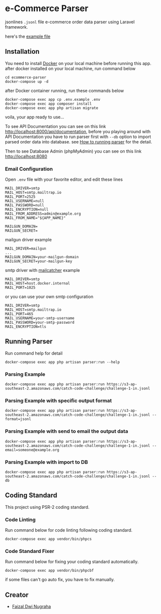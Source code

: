 # e-Commerce Parser

jsonlines `.jsonl` file e-commerce order data parser using Laravel framework.

here's the [example file](https://s3-ap-southeast-2.amazonaws.com/catch-code-challenge/challenge-1-in.jsonl)

## Installation

You need to install [Docker](https://www.docker.com/get-docker) on your local machine before running this app. after docker installed on your local machine, run command below

```
cd ecommerce-parser
docker-compose up -d
```

after Docker container running, run these commands below

```
docker-compose exec app cp .env.example .env
docker-compose exec app composer install
docker-compose exec app php artisan migrate
```

voila, your app ready to use...

To see API Documentation you can see on this link [http://localhost:8000/api/documentation](http://localhost:8000/api/documentation), before you playing around with API Documentation you have to run parser first with `--db` option to import parsed order data into database. see [How to running parser](#running-parser) for the detail.

Then to see Database Admin (phpMyAdmin) you can see on this link [http://localhost:8080](http://localhost:8080)

### Email Configuration

Open `.env` file with your favorite editor, and edit these lines

```
MAIL_DRIVER=smtp
MAIL_HOST=smtp.mailtrap.io
MAIL_PORT=2525
MAIL_USERNAME=null
MAIL_PASSWORD=null
MAIL_ENCRYPTION=null
MAIL_FROM_ADDRESS=admin@example.org
MAIL_FROM_NAME="${APP_NAME}"

MAILGUN_DOMAIN=
MAILGUN_SECRET=
```

mailgun driver example

```
MAIL_DRIVER=mailgun
...
MAILGUN_DOMAIN=your-mailgun-domain
MAILGUN_SECRET=your-mailgun-key
```

smtp driver with [mailcatcher](https://mailcatcher.me) example

```
MAIL_DRIVER=smtp
MAIL_HOST=host.docker.internal
MAIL_PORT=1025
```

or you can use your own smtp configuration

```
MAIL_DRIVER=smtp
MAIL_HOST=smtp.mailtrap.io
MAIL_PORT=465
MAIL_USERNAME=your-smtp-username
MAIL_PASSWORD=your-smtp-password
MAIL_ENCRYPTION=tls
```

## Running Parser

Run command help for detail

```
docker-compose exec app php artisan parser:run --help
```

### Parsing Example

```
docker-compose exec app php artisan parser:run https://s3-ap-southeast-2.amazonaws.com/catch-code-challenge/challenge-1-in.jsonl
```

### Parsing Example with specific output format

```
docker-compose exec app php artisan parser:run https://s3-ap-southeast-2.amazonaws.com/catch-code-challenge/challenge-1-in.jsonl --format=jsonl
```

### Parsing Example with send to email the output data

```
docker-compose exec app php artisan parser:run https://s3-ap-southeast-2.amazonaws.com/catch-code-challenge/challenge-1-in.jsonl --email=someone@example.org
```

### Parsing Example with import to DB

```
docker-compose exec app php artisan parser:run https://s3-ap-southeast-2.amazonaws.com/catch-code-challenge/challenge-1-in.jsonl --db
```

## Coding Standard

This project using PSR-2 coding standard.

### Code Linting

Run command below for code linting following coding standard.

```
docker-compose exec app vendor/bin/phpcs
```

### Code Standard Fixer

Run command below for fixing your coding standard automatically.

```
docker-compose exec app vendor/bin/phpcbf
```

if some files can't go auto fix, you have to fix manually.

## Creator

- [Faizal Dwi Nugraha](mailto:f4154lt@yahoo.co.id)
